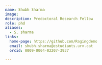 ```yaml
---
name: Shubh Sharma
image: 
description: Predoctoral Research Fellow
role: phd
aliases:
  - S. sharma
links:
  home-page: https://github.com/Ragingdemo
  email: shubh.sharma@estudiants.urv.cat
  orcid: 0009-0004-02207-3937

---
```



